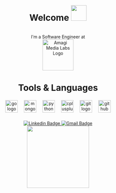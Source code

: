 <div align="center">

# Welcome <img src="https://media.giphy.com/media/mGcNjsfWAjY5AEZNw6/giphy.gif" width="50">
<br>
I'm a Software Engineer at 
</div>
<div align="center">
<img src="https://www.amagi.com/hubfs/amagi-logo-resized.svg" alt="Amagi Media Labs Logo" width="100">
</div>

<h1 align="center">Tools & Languages</h1>

###

<div align="center">
  <img src="https://cdn.jsdelivr.net/gh/devicons/devicon/icons/go/go-original.svg" height="40" alt="go logo"  />
  <img width="12" />
  <img src="https://cdn.jsdelivr.net/gh/devicons/devicon/icons/mongodb/mongodb-original.svg" height="40" alt="mongodb logo"  />
  <img width="12" />
  <img src="https://cdn.jsdelivr.net/gh/devicons/devicon/icons/python/python-original.svg" height="40" alt="python logo"  />
  <img width="12" />
  <img src="https://cdn.jsdelivr.net/gh/devicons/devicon/icons/cplusplus/cplusplus-original.svg" height="40" alt="cplusplus logo"  />
  <img width="12" />
  <img src="https://cdn.jsdelivr.net/gh/devicons/devicon/icons/git/git-original.svg" height="40" alt="git logo"  />
  <img width="12" />
  <img src="https://cdn.jsdelivr.net/gh/devicons/devicon/icons/github/github-original.svg" height="40" alt="github logo"  />
</div>

###

<div align="center">
  <a href="https://www.linkedin.com/in/samartha-hegde/" target="_blank">
    <img src="https://img.shields.io/badge/-samarthahegde-blue?style=flat-square&logo=Linkedin&logoColor=white" alt="Linkedin Badge">
  </a>
  <a href="mailto:samhegade123@gmail.com" target="_blank">
    <img src="https://img.shields.io/badge/-samhegade123@gmail.com-c14438?style=flat-square&logo=Gmail&logoColor=white" alt="Gmail Badge">
  </a>
</div>

<div align="center"> <img height="200" src="https://repository-images.githubusercontent.com/462900780/0a10af70-6cbf-46df-9071-0ff586a3b1d6"  /> </div>

###
